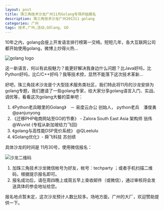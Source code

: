 ```yaml
---
layout: post
title: 珠三角技术沙龙广州11月Golang专场开始报名
description: 珠三角技术沙龙广州201311 golang
categories: 广州
tags: 技术,广州,活动,GOlang, GO
---
```


10年之内，golang会座上开发语言排行榜第一交椅。短短几年，各大互联网公司都开始使用golang，微博上炒得火热...

![golang logo](http://golang.org/doc/gopher/frontpage.png)

这一新语言，何以有此般魅力？能更好解决我身边什么问题？比Java好吗，比Python好吗，比C/C++好吗？我等技术控，显然不能落下这次技术革新...

好吧，珠三角技术沙龙是个大型技术服务类社区，我们特此将11月的沙龙安排为golang专题，我们邀请了一些golang专家，给大家分享golang语言入门、实战、调优等，看看这次golang大餐的菜单吧：

1. 《Python老兵眼里的Golang》　－ 易度云办公 创始人， python老兵　潘俊勇　@panjunyong
2. 《迁移PHP电商网站至GO的节奏》 - Zalora South East Asia 架构师 翁伟 @Wuvist (专程从新加坡给力飞回)
3. 《golang与高性能DSP竞价系统》 @QLeelulu
4. 《Golang优化》- 舜飞科技  苏创绩

具体沙龙的时间是 11月30号，使用微信报名：

![沙龙二维码](http://ww1.sinaimg.cn/large/61c18847gw1e9tzpizmjsj208c08cjs1.jpg)

1. 加珠三角技术沙龙微信帐号为好友，帐号：techparty ；或者手机扫描二维码，根据提示报名即可。
2. 报名成功后，请在周四晚上或周五早上查收邮件（或微信），通过审核将会发送具体的参会地址给您。

报名地点暂未定，这次沙龙预计人数比较多。场地方面，广州的大厂，欢迎赞助提供一下。
